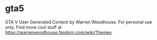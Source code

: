 # gta5
GTA V User Generated Content by Warren Woodhouse. For personal use only. Find more cool stuff at https://warrenwoodhouse.fandom.com/wiki/Themes
